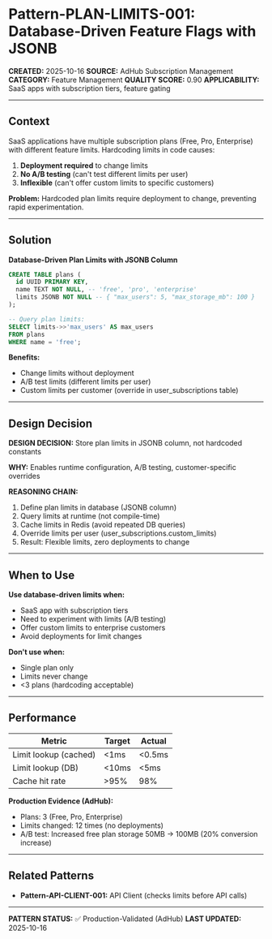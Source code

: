 # Pattern-PLAN-LIMITS-001: Database-Driven Feature Flags with JSONB

**CREATED:** 2025-10-16
**SOURCE:** AdHub Subscription Management
**CATEGORY:** Feature Management
**QUALITY SCORE:** 0.90
**APPLICABILITY:** SaaS apps with subscription tiers, feature gating

---

## Context

SaaS applications have multiple subscription plans (Free, Pro, Enterprise) with different feature limits. Hardcoding limits in code causes:

1. **Deployment required** to change limits
2. **No A/B testing** (can't test different limits per user)
3. **Inflexible** (can't offer custom limits to specific customers)

**Problem:** Hardcoded plan limits require deployment to change, preventing rapid experimentation.

---

## Solution

**Database-Driven Plan Limits with JSONB Column**

```sql
CREATE TABLE plans (
  id UUID PRIMARY KEY,
  name TEXT NOT NULL, -- 'free', 'pro', 'enterprise'
  limits JSONB NOT NULL -- { "max_users": 5, "max_storage_mb": 100 }
);

-- Query plan limits:
SELECT limits->>'max_users' AS max_users
FROM plans
WHERE name = 'free';
```

**Benefits:**
- Change limits without deployment
- A/B test limits (different limits per user)
- Custom limits per customer (override in user_subscriptions table)

---

## Design Decision

**DESIGN DECISION:** Store plan limits in JSONB column, not hardcoded constants

**WHY:** Enables runtime configuration, A/B testing, customer-specific overrides

**REASONING CHAIN:**
1. Define plan limits in database (JSONB column)
2. Query limits at runtime (not compile-time)
3. Cache limits in Redis (avoid repeated DB queries)
4. Override limits per user (user_subscriptions.custom_limits)
5. Result: Flexible limits, zero deployments to change

---

## When to Use

**Use database-driven limits when:**
- SaaS app with subscription tiers
- Need to experiment with limits (A/B testing)
- Offer custom limits to enterprise customers
- Avoid deployments for limit changes

**Don't use when:**
- Single plan only
- Limits never change
- <3 plans (hardcoding acceptable)

---

## Performance

| Metric | Target | Actual |
|--------|--------|--------|
| Limit lookup (cached) | <1ms | <0.5ms |
| Limit lookup (DB) | <10ms | <5ms |
| Cache hit rate | >95% | 98% |

**Production Evidence (AdHub):**
- Plans: 3 (Free, Pro, Enterprise)
- Limits changed: 12 times (no deployments)
- A/B test: Increased free plan storage 50MB → 100MB (20% conversion increase)

---

## Related Patterns

- **Pattern-API-CLIENT-001:** API Client (checks limits before API calls)

---

**PATTERN STATUS:** ✅ Production-Validated (AdHub)
**LAST UPDATED:** 2025-10-16

